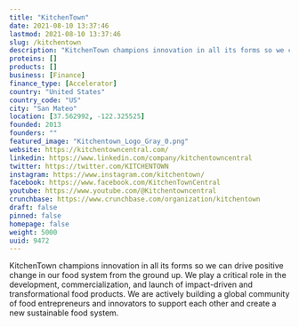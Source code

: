 ```yaml
---
title: "KitchenTown"
date: 2021-08-10 13:37:46
lastmod: 2021-08-10 13:37:46
slug: /kitchentown
description: "KitchenTown champions innovation in all its forms so we can drive positive change in our food system from the ground up. We play a critical role in the development, commercialization, and launch of impact-driven and transformational food products. We are actively building a global community of food entrepreneurs and innovators to support each other and create a new sustainable food system."
proteins: []
products: []
business: [Finance]
finance_type: [Accelerator]
country: "United States"
country_code: "US"
city: "San Mateo"
location: [37.562992, -122.325525]
founded: 2013
founders: ""
featured_image: "Kitchentown_Logo_Gray_0.png"
website: https://kitchentowncentral.com/
linkedin: https://www.linkedin.com/company/kitchentowncentral
twitter: https://twitter.com/KITCHENTOWN
instagram: https://www.instagram.com/kitchentown/
facebook: https://www.facebook.com/KitchenTownCentral
youtube: https://www.youtube.com/@Kitchentowncentral
crunchbase: https://www.crunchbase.com/organization/kitchentown
draft: false
pinned: false
homepage: false
weight: 5000
uuid: 9472
---
```

KitchenTown champions innovation in all its forms so we can drive positive change in our food system from the ground up. We play a critical role in the development, commercialization, and launch of impact-driven and transformational food products. We are actively building a global community of food entrepreneurs and innovators to support each other and create a new sustainable food system.
